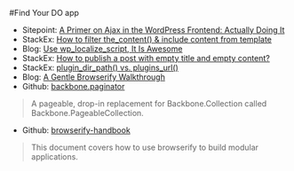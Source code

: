 #Find Your DO app

* Sitepoint: [A Primer on Ajax in the WordPress Frontend: Actually Doing It](http://code.tutsplus.com/tutorials/a-primer-on-ajax-in-the-wordpress-frontend-actually-doing-it--wp-27073)
* StackEx: [How to filter the_content() & include content from template](http://wordpress.stackexchange.com/questions/133866/how-to-filter-the-content-include-content-from-template)
* Blog: [Use wp_localize_script, It Is Awesome](https://pippinsplugins.com/use-wp_localize_script-it-is-awesome/)
* StackEx: [How to publish a post with empty title and empty content?](http://wordpress.stackexchange.com/questions/28021/how-to-publish-a-post-with-empty-title-and-empty-content)
* StackEx: [plugin_dir_path() vs. plugins_url()](http://wordpress.stackexchange.com/questions/94838/when-would-i-use-either-function-for-plugins)
* Blog: [A Gentle Browserify Walkthrough](http://ponyfoo.com/articles/a-gentle-browserify-walkthrough)
* Github: [backbone.paginator](https://github.com/backbone-paginator/backbone.paginator)
> A pageable, drop-in replacement for Backbone.Collection called Backbone.PageableCollection.
* Github: [browserify-handbook](https://github.com/substack/browserify-handbook#shimming)
> This document covers how to use browserify to build modular applications.


